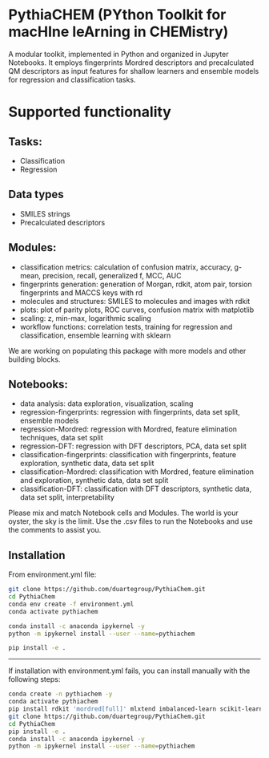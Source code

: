 # PythiaCHEM (PYthon Toolkit for macHIne leArning in CHEMistry)
A modular toolkit, implemented in Python and organized in Jupyter Notebooks. It employs fingerprints Mordred descriptors and precalculated QM descriptors as input features for shallow learners and ensemble models for regression and classification tasks. 

# Supported functionality
## Tasks:
- Classification
- Regression

## Data types
- SMILES strings
- Precalculated descriptors

## Modules:
- classification metrics: calculation of confusion matrix, accuracy, g-mean, precision, recall, generalized f, MCC, AUC
- fingerprints generation: generation of Morgan, rdkit, atom pair, torsion fingerprints and MACCS keys with rd
- molecules and structures: SMILES to molecules and images with rdkit
- plots: plot of parity plots, ROC curves, confusion matrix with matplotlib
- scaling: z, min-max, logarithmic scaling
- workflow functions: correlation tests, training for regression and classification, ensemble learning with sklearn

We are working on populating this package with more models and other building blocks.

## Notebooks:
- data analysis: data exploration, visualization, scaling
- regression-fingerprints: regression with fingerprints, data set split, ensemble models
- regression-Mordred: regression with Mordred, feature elimination techniques, data set split
- regression-DFT: regression with DFT descriptors, PCA, data set split
- classification-fingerprints: classification with fingerprints, feature exploration, synthetic data, data set split
- classification-Mordred: classification with Mordred, feature elimination and exploration, synthetic data, data set split
- classification-DFT: classification with DFT descriptors, synthetic data, data set split, interpretability

Please mix and match Notebook cells and Modules. The world is your oyster, the sky is the limit.
Use the .csv files to run the Notebooks and use the comments to assist you.

## Installation
From environment.yml file:
```Bash
git clone https://github.com/duartegroup/PythiaChem.git
cd PythiaChem
conda env create -f environment.yml
conda activate pythiachem

conda install -c anaconda ipykernel -y
python -m ipykernel install --user --name=pythiachem

pip install -e .
```

--------
If installation with environment.yml fails, you can install manually with the following steps:
```Bash
conda create -n pythiachem -y
conda activate pythiachem
pip install rdkit 'mordred[full]' mlxtend imbalanced-learn scikit-learn scikit-plot seaborn notebook matplotlib matplotlib_venn
git clone https://github.com/duartegroup/PythiaChem.git
cd PythiaChem
pip install -e .
conda install -c anaconda ipykernel -y
python -m ipykernel install --user --name=pythiachem
```
